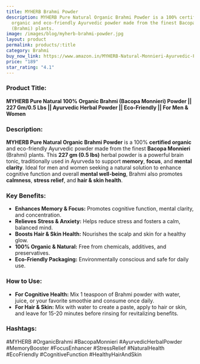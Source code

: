 ```yaml
---
title: MYHERB Brahmi Powder
description: MYHERB Pure Natural Organic Brahmi Powder is a 100% certified
  organic and eco-friendly Ayurvedic powder made from the finest Bacopa Monnieri
  (Brahmi) plants.
image: /images/blog/myherb-brahmi-powder.jpg
layout: product
permalink: products/:title
category: Brahmi
buy_now_link: https://www.amazon.in/MYHERB-Natural-Monnieri-Ayurvedic-Friendly/dp/B08HKYWJNH/ref=sxbs_pa_sp_search_thematic_btf_sspa?content-id=amzn1.sym.7e1eecd7-c48a-4b8f-8c52-e997a55c30e1%3Aamzn1.sym.7e1eecd7-c48a-4b8f-8c52-e997a55c30e1&tag=ayushmonk-21
price: "189"
star_rating: "4.1"
---
```

### Product Title:
**MYHERB Pure Natural 100% Organic Brahmi (Bacopa Monnieri) Powder || 227 Gm/0.5 Lbs || Ayurvedic Herbal Powder || Eco-Friendly || For Men & Women**

### Description:
**MYHERB Pure Natural Organic Brahmi Powder** is a 100% **certified organic** and eco-friendly Ayurvedic powder made from the finest **Bacopa Monnieri** (Brahmi) plants. This **227 gm (0.5 lbs)** herbal powder is a powerful brain tonic, traditionally used in Ayurveda to support **memory**, **focus**, and **mental clarity**. Ideal for men and women seeking a natural solution to enhance cognitive function and overall **mental well-being**, Brahmi also promotes **calmness**, **stress relief**, and **hair & skin health**.

### Key Benefits:
- **Enhances Memory & Focus:** Promotes cognitive function, mental clarity, and concentration.
- **Relieves Stress & Anxiety:** Helps reduce stress and fosters a calm, balanced mind.
- **Boosts Hair & Skin Health:** Nourishes the scalp and skin for a healthy glow.
- **100% Organic & Natural:** Free from chemicals, additives, and preservatives.
- **Eco-Friendly Packaging:** Environmentally conscious and safe for daily use.

### How to Use:
- **For Cognitive Health:** Mix 1 teaspoon of Brahmi powder with water, juice, or your favorite smoothie and consume once daily.
- **For Hair & Skin:** Mix with water to create a paste, apply to hair or skin, and leave for 15-20 minutes before rinsing for revitalizing benefits.

### Hashtags:
#MYHERB #OrganicBrahmi #BacopaMonnieri #AyurvedicHerbalPowder #MemoryBooster #FocusEnhancer #StressRelief #NaturalHealth #EcoFriendly #CognitiveFunction #HealthyHairAndSkin
